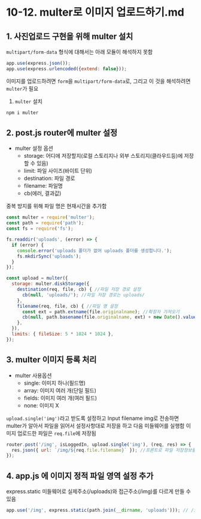 # 10-12. multer로 이미지 업로드하기.md
## 1. 사진업로드 구현을 위해 multer 설치
`multipart/form-data` 형식에 대해서는 아래 모듈이 해석하지 못함
```javascript
app.use(express.json());
app.use(express.urlencoded({extend: false}));
```

이미지를 업로드하려면 `form`을 `multipart/form-data`로, 그리고 이 것을 해석하려면 `multer`가 필요
1. `multer` 설치
```bash
npm i multer
```

## 2. post.js router에 multer 설정

* multer 설정 옵션
  - storage: 어디에 저장할지(로컬 스토리지나 외부 스토리지(클라우드등)에 저장할 수 있음)
  - limit: 파일 사이즈(바이트 단위)
  - destination: 파일 경로
  - filename: 파일명
  - cb(에러, 결과값)

중복 방지를 위해 파일 명은 현재시간을 추가함
```javascript
const multer = require('multer');
const path = require('path');
const fs = require('fs');

fs.readdir('uploads', (error) => {
  if (error) {
    console.error('uploads 폴더가 없어 uploads 폴더를 생성합니다.');
    fs.mkdirSync('uploads');
  }
});

const upload = multer({
  storage: multer.diskStorage({
    destination(req, file, cb) { //파일 저장 경로 설정
      cb(null, 'uploads/'); //파일 저장 경로는 uploads/
    },
    filename(req, file, cb) { //파일 명 설정
      const ext = path.extname(file.originalname); //확장자 가져오기
      cb(null, path.basename(file.originalname, ext) + new Date().valueOf() + ext); //확장자를 제외한 파일명 + 현재시간 + 확장자
    },
  }),
  limits: { fileSize: 5 * 1024 * 1024 },
});
```

## 3. multer 이미지 등록 처리
* multer 사용옵션
  - single: 이미지 하나(필드명)
  - array: 이미지 여러 개(단일 필드)
  - fields: 이미지 여러 개(여러 필드)
  - none: 이미지 X

`upload.single('img')`라고 받도록 설정하고 Input filename img로 전송하면
multer가 알아서 파일을 읽어서 설정사항대로 저장을 하고 다음 미들웨어를 실행함
이미지 업로드한 파일은 `req.file`에 저장됨
```javascript
router.post('/img', isLoggedIn, upload.single('img'), (req, res) => {
  res.json({ url: `/img/${req.file.filename}` }); //프론트로 파일 저장정보를 리턴해줌
});
```

## 4. app.js 에 이미지 정적 파일 영역 설정 추가
express.static 미들웨어로 실제주소(/uploads)와 접근주소(/img)를 다르게 만들 수 있음
```javascript
app.use('/img', express.static(path.join(__dirname, 'uploads'))); // /img/abc.png 로 접근
```